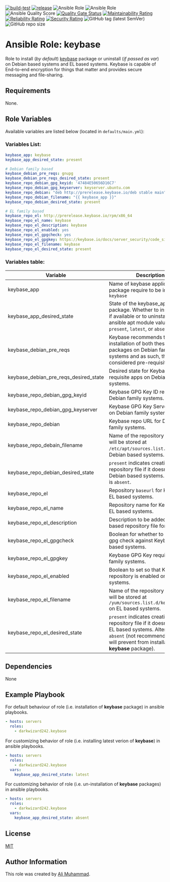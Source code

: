 [![build-test](https://github.com/darkwizard242/ansible-role-keybase/workflows/build-and-test/badge.svg?branch=master)](https://github.com/darkwizard242/ansible-role-keybase/actions?query=workflow%3Abuild-and-test) [![release](https://github.com/darkwizard242/ansible-role-keybase/workflows/release/badge.svg)](https://github.com/darkwizard242/ansible-role-keybase/actions?query=workflow%3Arelease) ![Ansible Role](https://img.shields.io/ansible/role/53764?color=dark%20green%20) ![Ansible Role](https://img.shields.io/ansible/role/d/53764?label=role%20downloads) ![Ansible Quality Score](https://img.shields.io/ansible/quality/53764?label=ansible%20quality%20score) [![Quality Gate Status](https://sonarcloud.io/api/project_badges/measure?project=ansible-role-keybase&metric=alert_status)](https://sonarcloud.io/dashboard?id=ansible-role-keybase) [![Maintainability Rating](https://sonarcloud.io/api/project_badges/measure?project=ansible-role-keybase&metric=sqale_rating)](https://sonarcloud.io/dashboard?id=ansible-role-keybase) [![Reliability Rating](https://sonarcloud.io/api/project_badges/measure?project=ansible-role-keybase&metric=reliability_rating)](https://sonarcloud.io/dashboard?id=ansible-role-keybase) [![Security Rating](https://sonarcloud.io/api/project_badges/measure?project=ansible-role-keybase&metric=security_rating)](https://sonarcloud.io/dashboard?id=ansible-role-keybase) ![GitHub tag (latest SemVer)](https://img.shields.io/github/tag/darkwizard242/ansible-role-keybase?label=release) ![GitHub repo size](https://img.shields.io/github/repo-size/darkwizard242/ansible-role-keybase?color=orange&style=flat-square)

# Ansible Role: keybase

Role to install (_by default_) [keybase](https://keybase.io) package or uninstall (_if passed as var_) on Debian based systems and EL based systems. Keybase is capable of End-to-end encryption for things that matter and provides secure messaging and file-sharing.

## Requirements

None.

## Role Variables

Available variables are listed below (located in `defaults/main.yml`):

### Variables List:

```yaml
keybase_app: keybase
keybase_app_desired_state: present

# Debian family based
keybase_debian_pre_reqs: gnupg
keybase_debian_pre_reqs_desired_state: present
keybase_repo_debian_gpg_keyid: '47484E50656D16C7'
keybase_repo_debian_gpg_keyserver: keyserver.ubuntu.com
keybase_repo_debian: "deb http://prerelease.keybase.io/deb stable main"
keybase_repo_debian_filename: "{{ keybase_app }}"
keybase_repo_debian_desired_state: present

# EL family based
keybase_repo_el: http://prerelease.keybase.io/rpm/x86_64
keybase_repo_el_name: keybase
keybase_repo_el_description: keybase
keybase_repo_el_enabled: yes
keybase_repo_el_gpgcheck: yes
keybase_repo_el_gpgkey: https://keybase.io/docs/server_security/code_signing_key.asc
keybase_repo_el_filename: keybase
keybase_repo_el_desired_state: present
```

### Variables table:

Variable                              | Description
------------------------------------- | ------------------------------------------------------------------------------------------------------------------------------------------------------------------------------------------------
keybase_app                           | Name of keybase application package require to be installed i.e. `keybase`
keybase_app_desired_state             | State of the keybase_app package. Whether to install, verify if available or to uninstall (i.e. ansible apt module values: `present`, `latest`, or `absent`)
keybase_debian_pre_reqs               | Keybase recommends the installation of both these packages on Debian family systems and as such, they are considered pre-requisites.
keybase_debian_pre_reqs_desired_state | Desired state for Keybase pre-requisite apps on Debian family systems.
keybase_repo_debian_gpg_keyid         | Keybase GPG Key ID required on Debian family systems.
keybase_repo_debian_gpg_keyserver     | Keybase GPG Key Server required on Debian family systems.
keybase_repo_debian                   | Keybase repo URL for Debain family systems.
keybase_repo_debain_filename          | Name of the repository file that will be stored at `/etc/apt/sources.list.d/` on Debian based systems.
keybase_repo_debian_desired_state     | `present` indicates creating the repository file if it doesn't exist on Debian based systems. Alternative is `absent`.
keybase_repo_el                       | Repository `baseurl` for Keybase on EL based systems.
keybase_repo_el_name                  | Repository name for Keybase on EL based systems.
keybase_repo_el_description           | Description to be added in EL based repository file for Keybase.
keybase_repo_el_gpgcheck              | Boolean for whether to perform gpg check against Keybase on EL based systems.
keybase_repo_el_gpgkey                | Keybase GPG Key required on EL family systems.
keybase_repo_el_enabled               | Boolean to set so that Keybase repository is enabled on EL based systems.
keybase_repo_el_filename              | Name of the repository file that will be stored at `/yum/sources.list.d/keybase.repo` on EL based systems.
keybase_repo_el_desired_state         | `present` indicates creating the repository file if it doesn't exist on EL based systems. Alternative is `absent` (not recommended as it will prevent from installation of **keybase** package).

## Dependencies

None

## Example Playbook

For default behaviour of role (i.e. installation of **keybase** package) in ansible playbooks.

```yaml
- hosts: servers
  roles:
    - darkwizard242.keybase
```

For customizing behavior of role (i.e. installing latest verion of **keybase**) in ansible playbooks.

```yaml
- hosts: servers
  roles:
    - darkwizard242.keybase
  vars:
    keybase_app_desired_state: latest
```

For customizing behavior of role (i.e. un-installation of **keybase** packages) in ansible playbooks.

```yaml
- hosts: servers
  roles:
    - darkwizard242.keybase
  vars:
    keybase_app_desired_state: absent
```

## License

[MIT](https://github.com/darkwizard242/ansible-role-keybase/blob/master/LICENSE)

## Author Information

This role was created by [Ali Muhammad](https://www.alimuahmmad.dev/).
